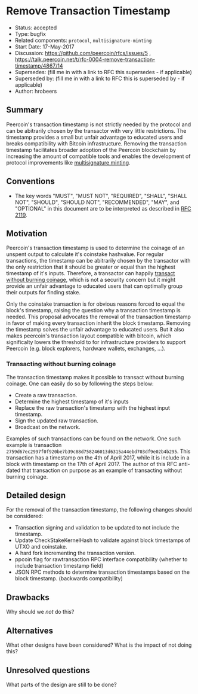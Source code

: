 # Remove Transaction Timestamp

- Status: accepted
- Type: bugfix
- Related components: `protocol`, `multisignature-minting`
- Start Date: 17-May-2017
- Discussion: https://github.com/peercoin/rfcs/issues/5 , https://talk.peercoin.net/t/rfc-0004-remove-transaction-timestamp/4867/14
- Supersedes: (fill me in with a link to RFC this supersedes - if applicable)
- Superseded by: (fill me in with a link to RFC this is superseded by - if applicable)
- Author: hrobeers

## Summary

Peercoin's transaction timestamp is not strictly needed by the protocol and can be abitrarily chosen by the transactor with very little restrictions.
The timestamp provides a small but unfair advantage to educated users and breaks compatibility with Bitcoin infrastructure.
Removing the transaction timestamp facilitates broader adoption of the Peercoin blockchain by increasing the amount of compatible tools and enables the development of protocol improvements like [multisignature minting](../0003-multisig-minting/0003-multisig-minting.md).


## Conventions
- The key words "MUST", "MUST NOT", "REQUIRED", "SHALL", "SHALL NOT", "SHOULD", "SHOULD NOT", "RECOMMENDED", "MAY", and "OPTIONAL" in this document are to be interpreted as described in [RFC 2119](http://tools.ietf.org/html/rfc2119).

## Motivation

Peercoin's transaction timestamp is used to determine the coinage of an unspent output to calculate it's coinstake hashvalue.
For regular transactions, the timestamp can be abitrarily chosen by the transactor with the only restriction that it should be greater or equal than the highest timestamp of it's inputs.
Therefore, a transactor can happily [transact without burning coinage](#transacting-without-burning-coinage), which is not a security concern but it might provide an unfair advantage to educated users that can optimally group their outputs for finding stake.

Only the coinstake transaction is for obvious reasons forced to equal the block's timestamp, raising the question why a transaction timestamp is needed.
This proposal advocates the removal of the transaction timestamp in favor of making every transaction inherit the block timestamp.
Removing the timestamp solves the unfair advantage to educated users.
But it also makes peercoin's transaction layout compatible with bitcoin, which significalty lowers the threshold to for infrastructure providers to support Peercoin (e.g. block explorers, hardware wallets, exchanges, ...).

### Transacting without burning coinage

The transaction timestamp makes it possible to transact without burning coinage.
One can easily do so by following the steps below:

- Create a raw transaction.
- Determine the highest timestamp of it's inputs
- Replace the raw transaction's timestamp with the highest input timestamp.
- Sign the updated raw transaction.
- Broadcast on the network.

Examples of such transactions can be found on the network.
One such example is transaction `2759d67ec2997f0f920be7b39c88d758246013d6315a44ebd703df9e02b4b295`.
This transaction has a timestamp on the 4th of April 2017, while it is include in a block with timestamp on the 17th of April 2017.
The author of this RFC anti-dated that transaction on purpose as an example of transacting without burning coinage.

## Detailed design

For the removal of the transaction timestamp, the following changes should be considered:

- Transaction signing and validation to be updated to not include the timestamp.
- Update CheckStakeKernelHash to validate against block timestamps of UTXO and coinstake.
- A hard fork incrementing the transaction version.
- ppcoin flag for rawtransaction RPC interface compatibility (whether to include transaction timestamp field)
- JSON RPC methods to determine transaction timestamps based on the block timestamp. (backwards compatibility)

## Drawbacks

Why should we *not* do this?

## Alternatives

What other designs have been considered? What is the impact of not doing this?

## Unresolved questions

What parts of the design are still to be done?
